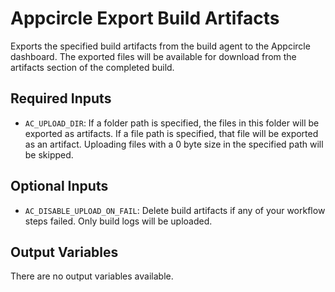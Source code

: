 # Appcircle Export Build Artifacts

Exports the specified build artifacts from the build agent to the Appcircle dashboard. The exported files will be available for download from the artifacts section of the completed build.

## Required Inputs

- `AC_UPLOAD_DIR`: If a folder path is specified, the files in this folder will be exported as artifacts. If a file path is specified, that file will be exported as an artifact. Uploading files with a 0 byte size in the specified path will be skipped.

## Optional Inputs

- `AC_DISABLE_UPLOAD_ON_FAIL`: Delete build artifacts if any of your workflow steps failed. Only build logs will be uploaded.

## Output Variables

There are no output variables available.
